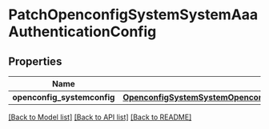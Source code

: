 # PatchOpenconfigSystemSystemAaaAuthenticationConfig

## Properties
Name | Type | Description | Notes
------------ | ------------- | ------------- | -------------
**openconfig_systemconfig** | [**OpenconfigSystemSystemOpenconfigsystemsystemAaaAuthenticationConfig**](OpenconfigSystemSystemOpenconfigsystemsystemAaaAuthenticationConfig.md) |  | [optional] 

[[Back to Model list]](../README.md#documentation-for-models) [[Back to API list]](../README.md#documentation-for-api-endpoints) [[Back to README]](../README.md)


